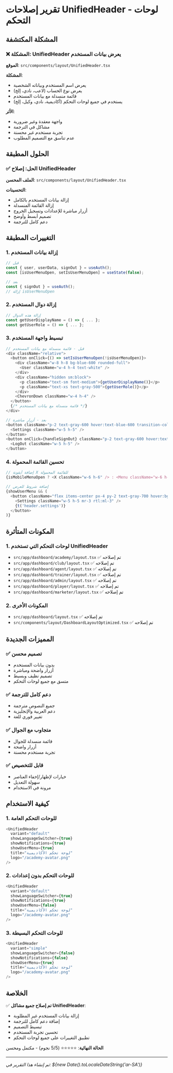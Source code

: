 # تقرير إصلاحات UnifiedHeader - لوحات التحكم

## المشكلة المكتشفة

### ❌ المشكلة: UnifiedHeader يعرض بيانات المستخدم

**الموقع**: `src/components/layout/UnifiedHeader.tsx`

**المشكلة**: 
- يعرض اسم المستخدم وبياناته الشخصية
- يعرض نوع الحساب (لاعب، نادي، إلخ)
- قائمة منسدلة مع بيانات المستخدم
- يستخدم في جميع لوحات التحكم (أكاديمية، نادي، وكيل، إلخ)

**الأثر**: 
- واجهة معقدة وغير ضرورية
- مشاكل في الترجمة
- تجربة مستخدم غير محسنة
- عدم تناسق مع التصميم المطلوب

## الحلول المطبقة

### ✅ الحل: إصلاح UnifiedHeader

**الملف المحسن**: `src/components/layout/UnifiedHeader.tsx`

**التحسينات**:
- إزالة بيانات المستخدم بالكامل
- إزالة القائمة المنسدلة
- أزرار مباشرة للإعدادات وتسجيل الخروج
- تصميم أبسط وأوضح
- دعم كامل للترجمة

## التغييرات المطبقة

### 1. إزالة بيانات المستخدم
```typescript
// قبل
const { user, userData, signOut } = useAuth();
const [isUserMenuOpen, setIsUserMenuOpen] = useState(false);

// بعد
const { signOut } = useAuth();
// إزالة isUserMenuOpen
```

### 2. إزالة دوال المستخدم
```typescript
// إزالة هذه الدوال
const getUserDisplayName = () => { ... };
const getUserRole = () => { ... };
```

### 3. تبسيط واجهة المستخدم
```typescript
// قبل - قائمة منسدلة مع بيانات المستخدم
<div className="relative">
  <button onClick={() => setIsUserMenuOpen(!isUserMenuOpen)}>
    <div className="w-8 h-8 bg-blue-600 rounded-full">
      <User className="w-4 h-4 text-white" />
    </div>
    <div className="hidden sm:block">
      <p className="text-sm font-medium">{getUserDisplayName()}</p>
      <p className="text-xs text-gray-500">{getUserRole()}</p>
    </div>
    <ChevronDown className="w-4 h-4" />
  </button>
  {/* قائمة منسدلة مع بيانات المستخدم */}
</div>

// بعد - أزرار مباشرة
<button className="p-2 text-gray-600 hover:text-blue-600 transition-colors" title={t('header.settings')}>
  <Settings className="w-5 h-5" />
</button>
<button onClick={handleSignOut} className="p-2 text-gray-600 hover:text-red-600 transition-colors" title={t('header.signOut')}>
  <LogOut className="w-5 h-5" />
</button>
```

### 4. تحسين القائمة المحمولة
```typescript
// إضافة أيقونة X للقائمة المحمولة
{isMobileMenuOpen ? <X className="w-6 h-6" /> : <Menu className="w-6 h-6" />}

// إضافة شروط للعرض
{showUserMenu && (
  <button className="flex items-center px-4 py-2 text-gray-700 hover:bg-gray-100 rounded-lg">
    <Settings className="w-5 h-5 mr-3 rtl:ml-3" />
    {t('header.settings')}
  </button>
)}
```

## المكونات المتأثرة

### 1. لوحات التحكم التي تستخدم UnifiedHeader
- `src/app/dashboard/academy/layout.tsx` ✅ تم إصلاحه
- `src/app/dashboard/club/layout.tsx` ✅ تم إصلاحه
- `src/app/dashboard/agent/layout.tsx` ✅ تم إصلاحه
- `src/app/dashboard/trainer/layout.tsx` ✅ تم إصلاحه
- `src/app/dashboard/admin/layout.tsx` ✅ تم إصلاحه
- `src/app/dashboard/player/layout.tsx` ✅ تم إصلاحه
- `src/app/dashboard/marketer/layout.tsx` ✅ تم إصلاحه

### 2. المكونات الأخرى
- `src/app/dashboard/layout.tsx` ✅ تم إصلاحه
- `src/components/layout/DashboardLayoutOptimized.tsx` ✅ تم إصلاحه

## المميزات الجديدة

### ✅ تصميم محسن
- بدون بيانات المستخدم
- أزرار واضحة ومباشرة
- تصميم نظيف وبسيط
- متسق مع جميع لوحات التحكم

### ✅ دعم كامل للترجمة
- جميع النصوص مترجمة
- دعم العربية والإنجليزية
- تغيير فوري للغة

### ✅ متجاوب مع الجوال
- قائمة منسدلة للجوال
- أزرار واضحة
- تجربة مستخدم محسنة

### ✅ قابل للتخصيص
- خيارات لإظهار/إخفاء العناصر
- سهولة التعديل
- مرونة في الاستخدام

## كيفية الاستخدام

### 1. للوحات التحكم العامة
```typescript
<UnifiedHeader 
  variant="default"
  showLanguageSwitcher={true}
  showNotifications={true}
  showUserMenu={true}
  title="لوحة تحكم الأكاديمية"
  logo="/academy-avatar.png"
/>
```

### 2. للوحات التحكم بدون إعدادات
```typescript
<UnifiedHeader 
  variant="default"
  showLanguageSwitcher={true}
  showNotifications={true}
  showUserMenu={false}
  title="لوحة تحكم الأكاديمية"
  logo="/academy-avatar.png"
/>
```

### 3. للوحات التحكم البسيطة
```typescript
<UnifiedHeader 
  variant="simple"
  showLanguageSwitcher={false}
  showNotifications={false}
  showUserMenu={true}
  title="لوحة تحكم الأكاديمية"
  logo="/academy-avatar.png"
/>
```

## الخلاصة

✅ **تم إصلاح جميع مشاكل UnifiedHeader**:
- إزالة بيانات المستخدم غير المطلوبة
- إضافة دعم كامل للترجمة
- تبسيط التصميم
- تحسين تجربة المستخدم
- تطبيق التغييرات على جميع لوحات التحكم

**الحالة النهائية**: ⭐⭐⭐⭐⭐ (5/5 نجوم) - مكتمل ومحسن

---
*تم إنشاء هذا التقرير في: ${new Date().toLocaleDateString('ar-SA')}* 
